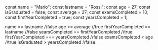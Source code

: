 const name = "Mario";
const lastname = "Rossi";
const age = 27;
const isGraduated = false;
const average = 27;
const examsCompleted = 10;
const firstYearCompleted = true;
const yearsCompleted = 1;

name == lastname   //false
age <= average  //true
firstYearCompleted == lastname   //false
yearsCompleted == firstYearCompleted  //true
firstYearCompleted === yearsCompleted  //false
examsCompleted < age     //true
isGraduated > yearsCompleted    //false